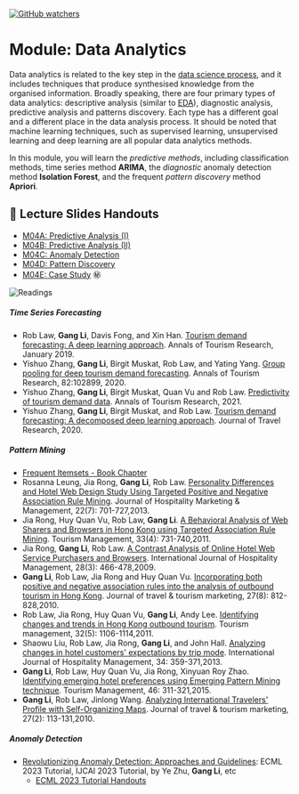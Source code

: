 [![GitHub watchers](https://img.shields.io/badge/tulip--lab-Modern--Data--Science-brightgreen)](../README.md)


# Module: Data Analytics

Data analytics is related to the key step in the [data science process](../M03-BigData/README.md), and it includes techniques that produce synthesised knowledge from the organised information. Broadly speaking, there are four primary types of data analytics: descriptive analysis (similar to [EDA](../M03-DataManipulation/README.md)), diagnostic analysis, predictive analysis and patterns discovery. Each type has a different goal and a different place in the data analysis process. It should be noted that machine learning techniques, such as supervised learning, unsupervised learning and deep learning are all popular data analytics methods.

In this module, you will learn the *predictive methods*, including classification methods, time series method **ARIMA**, the *diagnostic* anomaly detection method **Isolation Forest**, and the frequent *pattern discovery* method **Apriori**.  

## :notebook_with_decorative_cover: Lecture Slides Handouts

- [M04A: Predictive Analysis (I)](https://github.com/tulip-lab/handouts/blob/main/mds/SIT742M04A.pdf)  
- [M04B: Predictive Analysis (II)](https://github.com/tulip-lab/handouts/blob/main/mds/SIT742M04B.pdf)  
- [M04C: Anomaly Detection](https://github.com/tulip-lab/handouts/blob/main/mds/SIT742M04C.pdf) 
- [M04D: Pattern Discovery](https://github.com/tulip-lab/handouts/blob/main/mds/SIT742M04D.pdf)  
- [M04E: Case Study](https://github.com/tulip-lab/handouts/blob/main/mds/SIT742M04E.pdf) :secret:



![Readings](https://img.shields.io/badge/MDS-Readings-red)

##### Time Series Forecasting

- Rob Law, **Gang Li**, Davis Fong, and Xin Han. [Tourism demand forecasting: A deep learning approach](https://doi.org/10.1016/j.annals.2019.01.014). Annals of Tourism Research, January 2019.
- Yishuo Zhang, **Gang Li**, Birgit Muskat, Rob Law, and Yating Yang. [Group pooling for deep tourism demand forecasting](https://doi.org/10.1016/j.annals.2020.102899). Annals of Tourism Research, 82:102899, 2020.
- Yishuo Zhang, **Gang Li**, Birgit Muskat, Quan Vu and Rob Law. [Predictivity of tourism demand data](https://doi.org/10.1016/j.annals.2021.103234). Annals of Tourism Research, 2021.
- Yishuo Zhang, **Gang Li**, Birgit Muskat, and Rob Law. [Tourism demand forecasting: A decomposed deep learning approach](https://dx.doi.org/10.1177/0047287520919522). Journal of Travel Research, 2020.

##### Pattern Mining

- [Frequent Itemsets - Book Chapter](http://infolab.stanford.edu/~ullman/mmds/ch6.pdf) 
- Rosanna Leung, Jia Rong, **Gang Li**, Rob Law. [Personality Differences and Hotel Web Design Study Using Targeted Positive and Negative Association Rule Mining](https://dx.doi.org/10.1080/19368623.2013.723995). Journal of Hospitality Marketing & Management, 22(7): 701-727,2013.
- Jia Rong, Huy Quan Vu, Rob Law, **Gang Li**. [A Behavioral Analysis of Web Sharers and Browsers in Hong Kong using Targeted Association Rule Mining](https://dx.doi.org/10.1016/j.tourman.2011.08.006). Tourism Management, 33(4): 731-740,2011.
- Jia Rong, **Gang Li**, Rob Law. [A Contrast Analysis of Online Hotel Web Service Purchasers and Browsers](https://dx.doi.org/10.1016/j.ijhm.2009.02.002). International Journal of Hospitality Management, 28(3): 466-478,2009.
- **Gang Li**, Rob Law, Jia Rong and Huy Quan Vu. [Incorporating both positive and negative association rules into the analysis of outbound tourism in Hong Kong](https://dx.doi.org/10.1080/10548408.2010.527248). Journal of travel & tourism marketing, 27(8): 812-828,2010.
- Rob Law, Jia Rong, Huy Quan Vu, **Gang Li**, Andy Lee. [Identifying changes and trends in Hong Kong outbound tourism](https://dx.doi.org/10.1016/j.tourman.2010.09.011). Tourism management, 32(5): 1106-1114,2011.
- Shaowu Liu, Rob Law, Jia Rong, **Gang Li**, and John Hall. [Analyzing changes in hotel customers' expectations by trip mode](https://dx.doi.org/10.1016/j.ijhm.2012.11.011). International Journal of Hospitality Management, 34: 359-371,2013.
- **Gang Li**, Rob Law, Huy Quan Vu, Jia Rong, Xinyuan Roy Zhao. [Identifying emerging hotel preferences using Emerging Pattern Mining technique](https://dx.doi.org/10.1016/j.tourman.2014.06.015). Tourism Management, 46: 311-321,2015.
- **Gang Li**, Rob Law, Jinlong Wang. [Analyzing International Travelers' Profile with Self-Organizing Maps](https://dx.doi.org/10.1080/10548400903579647). Journal of travel & tourism marketing, 27(2): 113-131,2010.

##### Anomaly Detection

- [Revolutionizing Anomaly Detection: Approaches and Guidelines](https://www.tulip.org.au/tutorials/anomaly-detection/ECML2023): ECML 2023 Tutorial, IJCAI 2023 Tutorial, by Ye Zhu, **Gang Li**, etc
  - [ECML 2023 Tutorial Handouts](https://github.com/zhuye88/TAD/blob/main/Slides_ECML23.pdf)  
